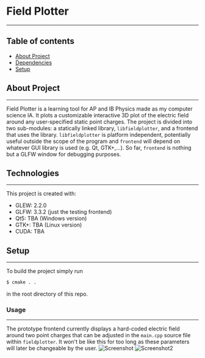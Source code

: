# Field Plotter
---

## Table of contents

* [About Project](#general-info)
* [Dependencies](#technologies)
* [Setup](#setup)

## About Project
---
Field Plotter is a learning tool for AP and IB Physics made as my computer science IA. It plots a customizable interactive 3D plot of the electric field around any user-specified static point charges. The project is divided into two sub-modules: a statically linked library, `libfieldplotter`, and a frontend that uses the library. `libfieldplotter` is platform independent, potentially useful outside the scope of the program and `frontend` will depend on whatever GUI library is used (e.g. Qt, GTK+,...). So far, `frontend` is nothing but a GLFW window for debugging purposes.
	
## Technologies
---
This project is created with:
* GLEW: 2.2.0
* GLFW: 3.3.2 (just the testing frontend)
* Qt5: TBA (Windows version)
* GTK+: TBA (Linux version)
* CUDA: TBA


## Setup
---
To build the project simply run
```sh
$ cmake . .
```
in the root directory of this repo.

### Usage
---
The prototype frontend currently displays a hard-coded electric field around two point charges that can be adjusted in the `main.cpp` source file within `fieldplotter`. It won't be like this for too long as these parameters will later be changeable by the user.
![Screenshot](https://i.imgur.com/ALwgeFy.png)
![Screenshot2](https://i.imgur.com/vSQkmAr.png)